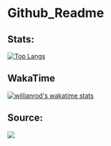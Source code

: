 # Github_Readme
## Stats:

[![Top Langs](https://github-readme-stats.vercel.app/api/top-langs/?username=Omars32&layout=default&langs_count=3)](https://github.com/anuraghazra/github-readme-stats)


## WakaTime
[![willianrod's wakatime stats](https://github-readme-stats.vercel.app/api/wakatime?username=Omars32)](https://github.com/anuraghazra/github-readme-stats)



## Source:
<a href="https://github.com/anuraghazra/github-readme-stats">
  <img align="center" src="https://github-readme-stats.vercel.app/api/pin/?username=Omars32&repo=Github_Readme" />
</a>
